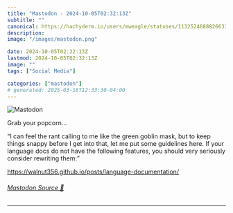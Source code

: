 ```yaml
---
title: "Mastodon - 2024-10-05T02:32:13Z"
subtitle: ""
canonical: https://hachyderm.io/users/mweagle/statuses/113252468882663340
description:
image: "/images/mastodon.png"

date: 2024-10-05T02:32:13Z
lastmod: 2024-10-05T02:32:13Z
image: ""
tags: ["Social Media"]

categories: ["mastodon"]
# generated: 2025-03-16T12:33:30-04:00
---
```

![Mastodon](/images/mastodon.png)

<p>Grab your popcorn…</p><p>“I can feel the rant calling to me like the green goblin mask, but to keep things snappy before I get into that, let me put some guidelines here. If your language docs do not have the following features, you should very seriously consider rewriting them:”</p><p><a href="https://walnut356.github.io/posts/language-documentation/" target="_blank" rel="nofollow noopener noreferrer" translate="no"><span class="invisible">https://</span><span class="ellipsis">walnut356.github.io/posts/lang</span><span class="invisible">uage-documentation/</span></a></p>


###### [Mastodon Source 🐘](https://hachyderm.io/@mweagle/113252468882663340)

___
